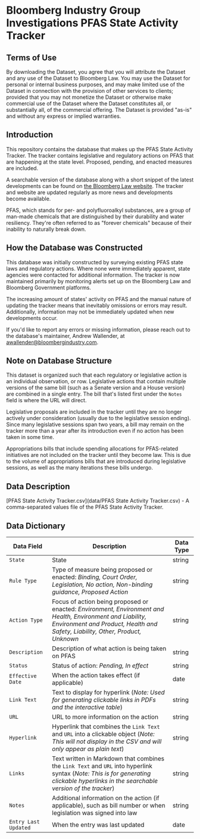 # Bloomberg Industry Group Investigations PFAS State Activity Tracker

## Terms of Use

By downloading the Dataset, you agree that you will attribute the Dataset and any use of the Dataset to Bloomberg Law. You may use the Dataset for personal or internal business purposes, and may make limited use of the Dataset in connection with the provision of other services to clients; provided that you may not monetize the Dataset or otherwise make commercial use of the Dataset where the Dataset constitutes all, or substantially all, of the commercial offering. The Dataset is provided "as-is" and without any express or implied warranties.

## Introduction

This repository contains the database that makes up the PFAS State Activity Tracker. The tracker contains legislative and regulatory actions on PFAS that are happening at the state level. Proposed, pending, and enacted measures are included.

A searchable version of the database along with a short snippet of the latest developments can be found on [the Bloomberg Law website](https://news.bloomberglaw.com/pfas-project/pfas-state-activity-tracker). The tracker and website are updated regularly as more news and developments become available.

PFAS, which stands for per- and polyfluoroalkyl substances, are a group of man-made chemicals that are distinguished by their durability and water resiliency. They're often referred to as "forever chemicals" because of their inability to naturally break down.

## How the Database was Constructed

This database was initially constructed by surveying existing PFAS state laws and regulatory actions. Where none were immediately apparent, state agencies were contacted for additional information. The tracker is now maintained primarily by monitoring alerts set up on the Bloomberg Law and Bloomberg Government platforms.

The increasing amount of states' activity on PFAS and the manual nature of updating the tracker means that inevitably omissions or errors may result. Additionally, information may not be immediately updated when new developments occur.

If you'd like to report any errors or missing information, please reach out to the database's maintainer, Andrew Wallender, at awallender@bloombergindustry.com.

## Note on Database Structure

This dataset is organized such that each regulatory or legislative action is an
individual observation, or row. Legislative actions that contain multiple versions of the same bill (such as a Senate version and a House version) are combined in a single entry. The bill that's listed first under the `Notes` field is where the URL will direct.

Legislative proposals are included in the tracker until they are no longer actively under consideration (usually due to the legislative session ending). Since many legislative sessions span two years, a bill may remain on the tracker more than a year after its introduction even if no action has been taken in some time.

Appropriations bills that include spending allocations for PFAS-related initiatives are not included on the tracker until they become law. This is due to the volume of appropriations bills that are introduced during legislative sessions, as well as the many iterations these bills undergo.

## Data Description

[PFAS State Activity Tracker.csv](data/PFAS State Activity Tracker.csv) - A
comma-separated values file of the PFAS State Activity Tracker.

## Data Dictionary

| Data Field | Description | Data Type |
| ---------- | ----------- | --------- |
| `State` | State | string |
| `Rule Type` | Type of measure being proposed or enacted: *Binding, Court Order, Legislation, No action, Non-binding guidance, Proposed Action* | string |
| `Action Type` | Focus of action being proposed or enacted: *Environment, Environment and Health, Environment and Liability, Environment and Product, Health and Safety, Liability, Other, Product, Unknown* | string |
| `Description` | Description of what action is being taken on PFAS | string |
| `Status` | Status of action: *Pending, In effect* | string |
| `Effective Date` | When the action takes effect (if applicable) | date |
| `Link Text` | Text to display for hyperlink (*Note: Used for generating clickable links in PDFs and the interactive table*) | string |
| `URL` | URL to more information on the action | string |
| `Hyperlink` | Hyperlink that combines the `Link Text` and `URL` into a clickable object (*Note: This will not display in the CSV and will only appear as plain text*) | string |
| `Links` | Text written in Markdown that combines the `Link Text` and `URL` into  hyperlink syntax (*Note: This is for generating clickable hyperlinks in the searchable version of the tracker*) | string |
| `Notes` | Additional information on the action (if applicable), such as bill number or when legislation was signed into law | string |
|`Entry Last Updated` | When the entry was last updated | date |
